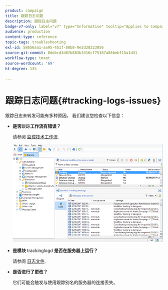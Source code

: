 ```yaml
---
product: campaign
title: 跟踪日志问题
description: 跟踪日志问题
badge-v7-only: label="v7" type="Informative" tooltip="Applies to Campaign Classic v7 only"
audience: production
content-type: reference
topic-tags: troubleshooting
exl-id: 58656aa1-aa95-451f-80b8-9e2d28223056
source-git-commit: 8debcd3d8fb883b3316cf75187a86bebf15a1d31
workflow-type: tm+mt
source-wordcount: '69'
ht-degree: 13%

---
```


# 跟踪日志问题{#tracking-logs-issues}



跟踪日志未转发可能有多种原因。 我们建议您检查以下信息：

* **是否**&#x200B;跟踪&#x200B;**工作流有错误？**

   请参阅 [监控技术工作流](../../workflow/using/monitoring-technical-workflows.md).

   ![](assets/tracking_scheduled_task.png)

* **是模块** trackinglogd **是否在服务器上运行？**

   请参阅 [日志文件](../../production/using/log-files.md).

* **是否进行了更改？**

   它们可能会触发与使用跟踪别名的服务器的连接丢失。
